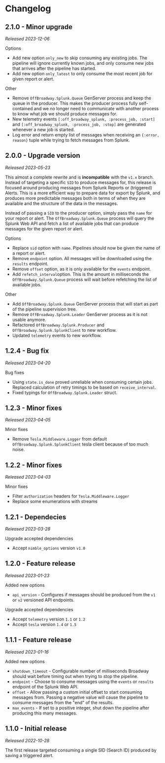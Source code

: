 # Changelog

## 2.1.0 - Minor upgrade

_Released 2023-12-06_

Options

- Add new option `only_new` to skip consuming any existing jobs. The pipeline will ignore currently known
  jobs, and only consume new jobs that arrives after the pipeline has started.
- Add new option `only_latest` to only consume the most recent job for given report or alert.

Other

- Remove `OffBroadway.Splunk.Queue` GenServer process and keep the queue in the producer.
  This makes the producer process fully self-contained and we no longer need to communicate with
  another process to know what job we should produce messages for.
- New telemetry events `[:off_broadway_splunk, :process_job, :start]` and `[:off_broadway_splunk, :process_job, :stop]`
  are generated whenever a new job is started.
- Log error and return empty list of messages when receiving an `{:error, reason}` tuple while trying to fetch
  messages from Splunk.

## 2.0.0 - Upgrade version

_Released 2023-05-23_

This almost a complete rewrite and is **incompatible** with the `v1.x` branch.
Instead of targeting a specific `SID` to produce messages for, this release is focused around producing messages
from Splunk Reports or (triggered) Alerts.
This is a more efficient way to prepare data for export by Splunk, and produces more predictable messages both
in terms of when they are available and the structure of the data in the messages.

Instead of passing a `SID` to the producer option, simply pass the `name` for your report or alert. The
`OffBroadway.Splunk.Queue` process will query the Splunk Web API and fetch a list of available jobs that can produce
messages for the given report or alert.

Options

- Replace `sid` option with `name`. Pipelines should now be given the name of a report or alert.
- Remove `endpoint` option. All messages will be downloaded using the `results` endpoint.
- Remove `offset` option, as it is only available for the `events` endpoint.
- Add `refetch_interval`option. This is the amount in milliseconds the `OffBroadway.Splunk.Queue` process will
  wait before refetching the list of available jobs.

Other

- Add `OffBroadway.Splunk.Queue` GenServer process that will start as part of the pipeline supervision tree.
- Remove `OffBroadway.Splunk.Leader` GenServer process as it is not usable anymore.
- Refactored `OffBroadway.Splunk.Producer` and `OffBroadway.Splunk.SplunkClient` to new workflow.
- Updated `telemetry` events to new workflow.

## 1.2.4 - Bug fix

_Released 2023-04-20_

Bug fixes

- Using `state.is_done` proved unreliable when consuming certain jobs. Replaced calculation of retry timings
  to be based on `receive_interval`.
- Fixed typings for `OffBroadway.Splunk.Leader` struct.

## 1.2.3 - Minor fixes

_Released 2023-04-05_

Minor fixes

- Remove `Tesla.Middleware.Logger` from default `OffBroadway.Splunk.SplunkClient` tesla client because
  of too much noise.

## 1.2.2 - Minor fixes

_Released 2023-04-03_

Minor fixes

- Filter `authorization` headers for `Tesla.Middleware.Logger`
- Replace some enumerations with streams

## 1.2.1 - Dependecies

_Released 2023-03-28_

Upgrade accepted dependencies

- Accept `nimble_options` version `v1.0`

## 1.2.0 - Feature release

_Released 2023-01-23_

Added new options

- `api_version` - Configures if messages should be produced from the `v1` or `v2` versioned API endpoints.

Upgrade accepted dependencies

- Accept `telemetry` version `1.1` or `1.2`
- Accept `tesla` version `1.4` or `1.5`

## 1.1.1 - Feature release

_Released 2023-01-16_

Added new options

- `shutdown_timeout` - Configurable number of milliseconds Broadway should wait before timing out when trying to stop
  the pipeline.
- `endpoint` - Choose to consume messages using the `events` or `results` endpoint of the Splunk Web API.
- `offset` - Allow passing a custom initial offset to start consuming messages from. Passing a negative value will
  cause the pipeline to consume messages from the "end" of the results.
- `max_events` - If set to a positive integer, shut down the pipeline after producing this many messages.

## 1.1.0 - Initial release

_Released 2022-10-28_

The first release targeted consuming a single SID (Search ID) produced by saving a triggered alert.
